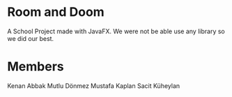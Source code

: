 # Room and Doom

A School Project made with JavaFX. We were not be able use any library so we did our best.

# Members

Kenan Abbak
Mutlu Dönmez
Mustafa Kaplan
Sacit Küheylan
